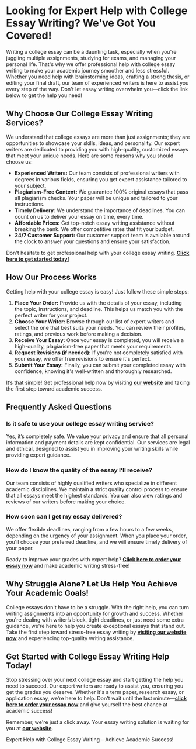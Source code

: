 <h1>Looking for Expert Help with College Essay Writing? We've Got You Covered!</h1>

<p>Writing a college essay can be a daunting task, especially when you're juggling multiple assignments, studying for exams, and managing your personal life. That's why we offer professional help with college essay writing to make your academic journey smoother and less stressful. Whether you need help with brainstorming ideas, crafting a strong thesis, or editing your final draft, our team of experienced writers is here to assist you every step of the way. Don't let essay writing overwhelm you—click the link below to get the help you need!</p>

<h2>Why Choose Our College Essay Writing Services?</h2>
<p>We understand that college essays are more than just assignments; they are opportunities to showcase your skills, ideas, and personality. Our expert writers are dedicated to providing you with high-quality, customized essays that meet your unique needs. Here are some reasons why you should choose us:</p>

<ul>
  <li><strong>Experienced Writers:</strong> Our team consists of professional writers with degrees in various fields, ensuring you get expert assistance tailored to your subject.</li>
  <li><strong>Plagiarism-Free Content:</strong> We guarantee 100% original essays that pass all plagiarism checks. Your paper will be unique and tailored to your instructions.</li>
  <li><strong>Timely Delivery:</strong> We understand the importance of deadlines. You can count on us to deliver your essay on time, every time.</li>
  <li><strong>Affordable Prices:</strong> Get top-notch essay writing assistance without breaking the bank. We offer competitive rates that fit your budget.</li>
  <li><strong>24/7 Customer Support:</strong> Our customer support team is available around the clock to answer your questions and ensure your satisfaction.</li>
</ul>

<p>Don't hesitate to get professional help with your college essay writing. <a href="https://tinyurl.com/topessay?keyword=help+with+college+essay+writing"><strong>Click here to get started today!</strong></a></p>

<h2>How Our Process Works</h2>
<p>Getting help with your college essay is easy! Just follow these simple steps:</p>

<ol>
  <li><strong>Place Your Order:</strong> Provide us with the details of your essay, including the topic, instructions, and deadline. This helps us match you with the perfect writer for your project.</li>
  <li><strong>Choose Your Writer:</strong> Browse through our list of expert writers and select the one that best suits your needs. You can review their profiles, ratings, and previous work before making a decision.</li>
  <li><strong>Receive Your Essay:</strong> Once your essay is completed, you will receive a high-quality, plagiarism-free paper that meets your requirements.</li>
  <li><strong>Request Revisions (if needed):</strong> If you're not completely satisfied with your essay, we offer free revisions to ensure it's perfect.</li>
  <li><strong>Submit Your Essay:</strong> Finally, you can submit your completed essay with confidence, knowing it's well-written and thoroughly researched.</li>
</ol>

<p>It’s that simple! Get professional help now by visiting <a href="https://tinyurl.com/topessay?keyword=help+with+college+essay+writing"><strong>our website</strong></a> and taking the first step toward academic success.</p>

<h2>Frequently Asked Questions</h2>

<h3>Is it safe to use your college essay writing service?</h3>
<p>Yes, it’s completely safe. We value your privacy and ensure that all personal information and payment details are kept confidential. Our services are legal and ethical, designed to assist you in improving your writing skills while providing expert guidance.</p>

<h3>How do I know the quality of the essay I’ll receive?</h3>
<p>Our team consists of highly qualified writers who specialize in different academic disciplines. We maintain a strict quality control process to ensure that all essays meet the highest standards. You can also view ratings and reviews of our writers before making your choice.</p>

<h3>How soon can I get my essay delivered?</h3>
<p>We offer flexible deadlines, ranging from a few hours to a few weeks, depending on the urgency of your assignment. When you place your order, you'll choose your preferred deadline, and we will ensure timely delivery of your paper.</p>

<p>Ready to improve your grades with expert help? <a href="https://tinyurl.com/topessay?keyword=help+with+college+essay+writing"><strong>Click here to order your essay now</strong></a> and make academic writing stress-free!</p>

<h2>Why Struggle Alone? Let Us Help You Achieve Your Academic Goals!</h2>
<p>College essays don't have to be a struggle. With the right help, you can turn writing assignments into an opportunity for growth and success. Whether you're dealing with writer’s block, tight deadlines, or just need some extra guidance, we're here to help you create exceptional essays that stand out. Take the first step toward stress-free essay writing by <a href="https://tinyurl.com/topessay?keyword=help+with+college+essay+writing"><strong>visiting our website now</strong></a> and experiencing top-quality writing assistance.</p>

<h2>Get Started with College Essay Writing Help Today!</h2>
<p>Stop stressing over your next college essay and start getting the help you need to succeed. Our expert writers are ready to assist you, ensuring you get the grades you deserve. Whether it's a term paper, research essay, or application essay, we're here to help. Don't wait until the last minute—<a href="https://tinyurl.com/topessay?keyword=help+with+college+essay+writing"><strong>click here to order your essay now</strong></a> and give yourself the best chance at academic success!</p>

<p>Remember, we're just a click away. Your essay writing solution is waiting for you at <a href="https://tinyurl.com/topessay?keyword=help+with+college+essay+writing"><strong>our website</strong></a>.</p>
Expert Help with College Essay Writing – Achieve Academic Success!
